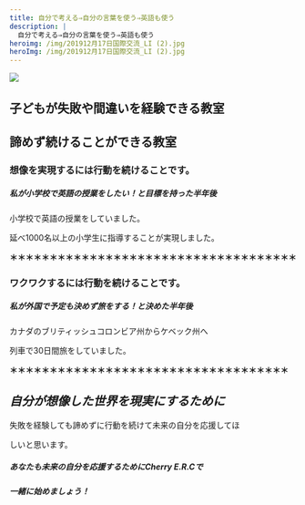 ```yaml
---
title: 自分で考える⇒自分の言葉を使う⇒英語も使う
description: |
  自分で考える⇒自分の言葉を使う⇒英語も使う
heroimg: /img/201912月17日国際交流_LI (2).jpg
heroImg: /img/201912月17日国際交流_LI (2).jpg
---
```

![](/img/dsc_1015.jpg)

## 子どもが失敗や間違いを経験できる教室

## 諦めず続けることができる教室





### **想像を実現するには行動を続けることです。**

##### 私が小学校で英語の授業をしたい！と目標を持った半年後

小学校で英語の授業をしていました。

延べ1000名以上の小学生に指導することが実現しました。

**＊＊＊＊＊＊＊＊＊＊＊＊＊＊＊＊＊＊＊＊＊＊＊＊＊＊＊＊＊＊＊＊＊＊＊＊**

### ワクワクするには行動を続けることです。

##### 私が外国で予定も決めず旅をする！と決めた半年後

カナダのブリティッシュコロンビア州からケベック州へ

列車で30日間旅をしていました。

**＊＊＊＊＊＊＊＊＊＊＊＊＊＊＊＊＊＊＊＊＊＊＊＊＊＊＊＊＊＊＊＊＊＊＊**

## ***自分が想像した世界を現実にするために***

失敗を経験しても諦めずに行動を続けて未来の自分を応援してほ

しいと思います。

##### **あなたも未来の自分を応援するためにCherry E.R.Cで**

##### **一緒に始めましょう！**